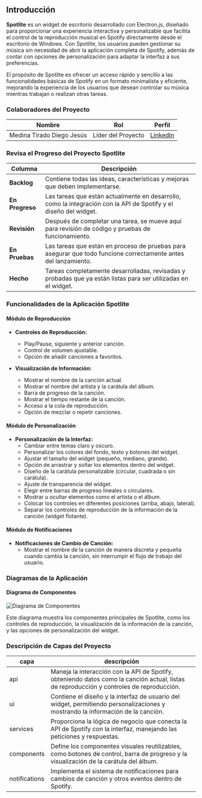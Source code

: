 ## Introducción

**Spotlite** es un widget de escritorio desarrollado con Electron.js, diseñado para proporcionar una experiencia interactiva y personalizable que facilita el control de la reproducción musical en Spotify directamente desde el escritorio de Windows. Con Spotlite, los usuarios pueden gestionar su música sin necesidad de abrir la aplicación completa de Spotify, además de contar con opciones de personalización para adaptar la interfaz a sus preferencias.

El propósito de Spotlite es ofrecer un acceso rápido y sencillo a las funcionalidades básicas de Spotify en un formato minimalista y eficiente, mejorando la experiencia de los usuarios que desean controlar su música mientras trabajan o realizan otras tareas.

### Colaboradores del Proyecto

| **Nombre**                        | **Rol**                                     | **Perfil**                                                 |
|-----------------------------------|---------------------------------------------|------------------------------------------------------------|
| Medina Tirado Diego Jesús                       | Líder del Proyecto | [LinkedIn]([https://www.linkedin.com](https://www.linkedin.com/in/diego-medina-tirado-03b255310?lipi=urn%3Ali%3Apage%3Ad_flagship3_profile_view_base_contact_details%3BTYrTrVpGQ0eZXpbPQOqUsg%3D%3D))                        |

### Revisa el Progreso del Proyecto Spotlite

| **Columna**       | **Descripción**                                                                                                                                    |
|-------------------|----------------------------------------------------------------------------------------------------------------------------------------------------|
| **Backlog**       | Contiene todas las ideas, características y mejoras que deben implementarse.                                                                       |
| **En Progreso**   | Las tareas que están actualmente en desarrollo, como la integración con la API de Spotify y el diseño del widget.                                   |
| **Revisión**      | Después de completar una tarea, se mueve aquí para revisión de código y pruebas de funcionamiento.                                                   |
| **En Pruebas**    | Las tareas que están en proceso de pruebas para asegurar que todo funcione correctamente antes del lanzamiento.                                      |
| **Hecho**         | Tareas completamente desarrolladas, revisadas y probadas que ya están listas para ser utilizadas en el widget.                                      |

### Funcionalidades de la Aplicación Spotlite

#### **Módulo de Reproducción**

- **Controles de Reproducción:**
    - Play/Pause, siguiente y anterior canción.
    - Control de volumen ajustable.
    - Opción de añadir canciones a favoritos.

- **Visualización de Información:**
    - Mostrar el nombre de la canción actual.
    - Mostrar el nombre del artista y la carátula del álbum.
    - Barra de progreso de la canción.
    - Mostrar el tiempo restante de la canción.
    - Acceso a la cola de reproducción.
    - Opción de mezclar o repetir canciones.

#### **Módulo de Personalización**

- **Personalización de la Interfaz:**
    - Cambiar entre temas claro y oscuro.
    - Personalizar los colores del fondo, texto y botones del widget.
    - Ajustar el tamaño del widget (pequeño, mediano, grande).
    - Opción de arrastrar y soltar los elementos dentro del widget.
    - Diseño de la carátula personalizable (circular, cuadrada o sin carátula).
    - Ajuste de transparencia del widget.
    - Elegir entre barras de progreso lineales o circulares.
    - Mostrar u ocultar elementos como el artista o el álbum.
    - Colocar los controles en diferentes posiciones (arriba, abajo, lateral).
    - Separar los controles de reproducción de la información de la canción (widget flotante).

#### **Módulo de Notificaciones**

- **Notificaciones de Cambio de Canción:**
    - Mostrar el nombre de la canción de manera discreta y pequeña cuando cambia la canción, sin interrumpir el flujo de trabajo del usuario.

### Diagramas de la Aplicación

#### Diagrama de Componentes

![Diagrama de Componentes](diagrama_componentes_spotlite.png)

Este diagrama muestra los componentes principales de Spotlite, como los controles de reproducción, la visualización de la información de la canción, y las opciones de personalización del widget.

### Descripción de Capas del Proyecto

| capa        | descripción                                                                                  |
|-------------|----------------------------------------------------------------------------------------------|
| api         | Maneja la interacción con la API de Spotify, obteniendo datos como la canción actual, listas de reproducción y controles de reproducción. |
| ui          | Contiene el diseño y la interfaz de usuario del widget, permitiendo personalizaciones y mostrando la información de la canción.            |
| services    | Proporciona la lógica de negocio que conecta la API de Spotify con la interfaz, manejando las peticiones y respuestas.                     |
| components  | Define los componentes visuales reutilizables, como botones de control, barra de progreso y la visualización de la carátula del álbum.     |
| notifications | Implementa el sistema de notificaciones para cambios de canción y otros eventos dentro de Spotify.                                      |
